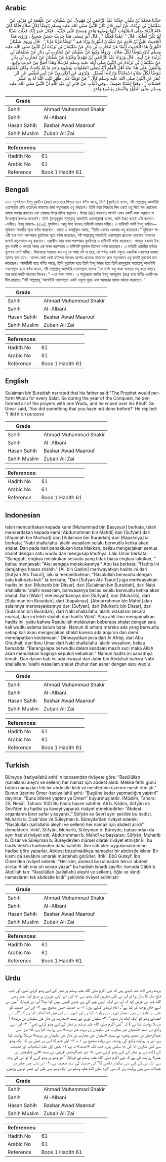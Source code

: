 ## Arabic


<div dir="rtl" lang="ar" style={{fontSize:'larger',backgroundColor:'#f8f9fa',padding:20}}>
حَدَّثَنَا مُحَمَّدُ بْنُ بَشَّارٍ، حَدَّثَنَا عَبْدُ الرَّحْمَنِ بْنُ مَهْدِيٍّ، عَنْ سُفْيَانَ، عَنْ عَلْقَمَةَ بْنِ مَرْثَدٍ، عَنْ سُلَيْمَانَ بْنِ بُرَيْدَةَ، عَنْ أَبِيهِ، قَالَ كَانَ النَّبِيُّ صلى الله عليه وسلم يَتَوَضَّأُ لِكُلِّ صَلاَةٍ فَلَمَّا كَانَ عَامُ الْفَتْحِ صَلَّى الصَّلَوَاتِ كُلَّهَا بِوُضُوءٍ وَاحِدٍ وَمَسَحَ عَلَى خُفَّيْهِ ‏.‏ فَقَالَ عُمَرُ إِنَّكَ فَعَلْتَ شَيْئًا لَمْ تَكُنْ فَعَلْتَهُ ‏.‏ قَالَ ‏"‏ عَمْدًا فَعَلْتُهُ ‏"‏ ‏.‏ قَالَ أَبُو عِيسَى هَذَا حَدِيثٌ حَسَنٌ صَحِيحٌ ‏.‏ وَرَوَى هَذَا الْحَدِيثَ عَلِيُّ بْنُ قَادِمٍ عَنْ سُفْيَانَ الثَّوْرِيِّ وَزَادَ فِيهِ ‏"‏ تَوَضَّأَ مَرَّةً مَرَّةً ‏"‏ ‏.‏ قَالَ وَرَوَى سُفْيَانُ الثَّوْرِيُّ هَذَا الْحَدِيثَ أَيْضًا عَنْ مُحَارِبِ بْنِ دِثَارٍ عَنْ سُلَيْمَانَ بْنِ بُرَيْدَةَ أَنَّ النَّبِيَّ صلى الله عليه وسلم كَانَ يَتَوَضَّأُ لِكُلِّ صَلاَةٍ ‏.‏ وَرَوَاهُ وَكِيعٌ عَنْ سُفْيَانَ عَنْ مُحَارِبِ بْنِ دِثَارٍ عَنْ سُلَيْمَانَ بْنِ بُرَيْدَةَ عَنْ أَبِيهِ ‏.‏ قَالَ وَرَوَاهُ عَبْدُ الرَّحْمَنِ بْنُ مَهْدِيٍّ وَغَيْرُهُ عَنْ سُفْيَانَ عَنْ مُحَارِبِ بْنِ دِثَارٍ عَنْ سُلَيْمَانَ بْنِ بُرَيْدَةَ عَنِ النَّبِيِّ صلى الله عليه وسلم مُرْسَلاً وَهَذَا أَصَحُّ مِنْ حَدِيثِ وَكِيعٍ ‏.‏ وَالْعَمَلُ عَلَى هَذَا عِنْدَ أَهْلِ الْعِلْمِ أَنَّهُ يُصَلِّي الصَّلَوَاتِ بِوُضُوءٍ وَاحِدٍ مَا لَمْ يُحْدِثْ وَكَانَ بَعْضُهُمْ يَتَوَضَّأُ لِكُلِّ صَلاَةٍ اسْتِحْبَابًا وَإِرَادَةَ الْفَضْلِ ‏.‏ وَيُرْوَى عَنِ الإِفْرِيقِيِّ عَنْ أَبِي غُطَيْفٍ عَنِ ابْنِ عُمَرَ عَنِ النَّبِيِّ صلى الله عليه وسلم قَالَ ‏"‏ مَنْ تَوَضَّأَ عَلَى طُهْرٍ كَتَبَ اللَّهُ لَهُ بِهِ عَشْرَ حَسَنَاتٍ ‏"‏ ‏.‏ وَهَذَا إِسْنَادٌ ضَعِيفٌ ‏.‏ وَفِي الْبَابِ عَنْ جَابِرِ بْنِ عَبْدِ اللَّهِ أَنَّ النَّبِيَّ صلى الله عليه وسلم صَلَّى الظُّهْرَ وَالْعَصْرَ بِوُضُوءٍ وَاحِدٍ ‏.‏
</div>
<div style={{backgroundColor:'#f8f9fa',padding:20, marginBottom: 10}}><table> <thead> <tr> <th>Grade</th> <th></th> </tr> </thead> <tbody> <tr><td>Sahih</td><td>Ahmad Muhammad Shakir</td></tr><tr><td>Sahih</td><td>Al-Albani</td></tr><tr><td>Hasan Sahih</td><td>Bashar Awad Maarouf</td></tr><tr><td>Sahih Muslim</td><td>Zubair Ali Zai</td></tr></tbody></table><table> <thead> <tr> <th>References:</th> <th></th> </tr> </thead> <tbody><tr><td>Hadith No</td><td>61</td></tr><tr><td>Arabic No</td><td>61</td></tr><tr><td>Reference</td><td>Book 1 Hadith 61</td></tr></tbody></table></div>

## Bengali


<div dir="ltr" lang="bn" style={{fontSize:'larger',backgroundColor:'#f8f9fa',padding:20}}>
৬১। সুলাইমান ইবনু বুরাইদা (রহঃ) হতে তার পিতার সূত্রে বর্ণিত আছে, তিনি (বুরাইদা) বলেন, নবী সাল্লাল্লাহু আলাইহি ওয়াসাল্লাম প্রতি ওয়াক্তের নামাযের জন্য নতুনভাবে ওযু করতেন। তিনি মক্কা বিজয়ের দিন একই ওযু দিয়ে সব ওয়াক্তের নামায আদায় করলেন এবং মোজার উপর মসিহ করলেন। উমার (রাঃ) বললেনঃ আপনি এমন একটি কাজ করলেন যা ইতোপূর্বে কখনও করেননি। তিনি (রাসূলুল্লাহ সাল্লাল্লাহু আলাইহি ওয়াসাল্লাম) বলেন, আমি ইচ্ছা করেই এটা করলাম। -সহীহ। ইবনু মাজাহ– (৫১০), মুসলিম। আবু ঈসা বলেনঃ হাদীসটি হাসান সহীহ। এ হাদীসটি আলী ইবনু কাদিম— সুফিয়ান সাওরীর সূত্রে বর্ণনা করেছেন। তাতে এ কথাটুকুও আছে, “তিনি একবার একবার ওযু করেছেন।” সুফিয়ান সাওরী তার সনদ পরম্পরায় বুরাইদার সূত্রে বর্ণনা করেছেন, নবী সাল্লাল্লাহু আলাইহি ওয়াসাল্লাম প্রত্যেক ওয়াক্তের নামাযের জন্যই নতুনভাবে ওযু করতেন। ওরাকীও তার সনদ পরম্পরায় বুরাইদার এ হাদীসটি বর্ণনা করেছেন। আবদুর রহমান ইবনুল মাহদী ও অন্যরা অপর এক সনদ পরম্পরায় এ হাদীসটি মুরসাল হিসেবে বর্ণনা করেছেন। এ বর্ণনাটি ওয়াকীর বর্ণনার তুলনায় বেশি সহীহ। বিদ্বানদের মতামত হল ওযু যে পর্যন্ত নষ্ট না হবে, সে পর্যন্ত একই ওযুতে একাধিক ওয়াক্তের নামায আদায় করা যাবে। তাদের কেউ কেউ ফযিলত লাভের আশায় প্রত্যেক নামাযের জন্য নতুনভাবে ওযু করাটা মুস্তাহাব মনে করেছেন। আফরীকী হতে বর্ণিত আছে, তিনি গুতাইফ হতে তিনি ইবনু উমার হতে তিনি রাসূলুল্লাহ সাল্লাল্লাহু আলাইহি ওয়াসাল্লাম হতে বর্ণনা করেন, নবী সাল্লাল্লাহু আলাইহি ওয়াসাল্লাম বলেনঃ "যে ব্যক্তি ওযু থাকা অবস্থায় ওযু করে আল্লাহ তার জন্য দশটি সাওয়াব লিখেন।" -এর সনদ যঈফ। এ অনুচ্ছেদে জাবির ইবনু আবদুল্লাহ (রাঃ) হতে বর্ণিত একটি হাদীস রয়েছেঃ “নবী সাল্লাল্লাহু 'আলাইহি ওয়াসাল্লাম একই ওযুতে যুহর এবং আসরের নামায আদায় করেছেন।”
</div>
<div style={{backgroundColor:'#f8f9fa',padding:20, marginBottom: 10}}><table> <thead> <tr> <th>Grade</th> <th></th> </tr> </thead> <tbody> <tr><td>Sahih</td><td>Ahmad Muhammad Shakir</td></tr><tr><td>Sahih</td><td>Al-Albani</td></tr><tr><td>Hasan Sahih</td><td>Bashar Awad Maarouf</td></tr><tr><td>Sahih Muslim</td><td>Zubair Ali Zai</td></tr></tbody></table><table> <thead> <tr> <th>References:</th> <th></th> </tr> </thead> <tbody><tr><td>Hadith No</td><td>61</td></tr><tr><td>Arabic No</td><td>61</td></tr><tr><td>Reference</td><td>Book 1 Hadith 61</td></tr></tbody></table></div>

## English


<div dir="ltr" lang="en" style={{fontSize:'larger',backgroundColor:'#f8f9fa',padding:20}}>
Sulaiman bin Buraidah narrated that his father said:"The Prophet would perform Wudu for every Salat. So during the year of the Conquest, he performed all of the prayers with one Wudu, and he wiped over his Khuff. So Umar said, 'You did something that you have not done before?' He replied: "I did it on purpose
</div>
<div style={{backgroundColor:'#f8f9fa',padding:20, marginBottom: 10}}><table> <thead> <tr> <th>Grade</th> <th></th> </tr> </thead> <tbody> <tr><td>Sahih</td><td>Ahmad Muhammad Shakir</td></tr><tr><td>Sahih</td><td>Al-Albani</td></tr><tr><td>Hasan Sahih</td><td>Bashar Awad Maarouf</td></tr><tr><td>Sahih Muslim</td><td>Zubair Ali Zai</td></tr></tbody></table><table> <thead> <tr> <th>References:</th> <th></th> </tr> </thead> <tbody><tr><td>Hadith No</td><td>61</td></tr><tr><td>Arabic No</td><td>61</td></tr><tr><td>Reference</td><td>Book 1 Hadith 61</td></tr></tbody></table></div>

## Indonesian


<div dir="ltr" lang="id" style={{fontSize:'larger',backgroundColor:'#f8f9fa',padding:20}}>
telah menceritakan kepada kami [Muhammad bin Basysyar] berkata, telah menceritakan kepada kami [Abdurrahman bin Mahdi] dari [Sufyan] dari [Alqamah bin Martsad] dari [Sulaiman bin Buraidah] dari [Bapaknya] ia berkata; "Nabi shallallahu 'alaihi wasallam selalu berwudlu ketika akan shalat. Dan pada hari penaklukan kota Makkah, beliau mengerjakan semua shalat dengan satu wudlu dan mengusap khufnya. Lalu Umar berkata; "Sungguh, engkau melakukan sesuatu yang tidak biasa engkau lakukan, " beliau menjawab: "Aku sengaja melakukannya." Abu Isa berkata; "Hadits ini derajatnya hasan shahih." [Ali bin Qadim] meriwayatkan hadits ini dari [Sufyan Ats Tsauri], lalu ia menambahkan, "Rasulullah berwudlu dengan satu kali-satu kali." Ia berkata; "Dan [Sufyan Ats Tsauri] juga meriwayatkan hadits ini dari [Muharib bin Ditsar], dari [Sulaiman bin Buraidah], dari Nabi shallallahu 'alaihi wasallam, bahwasanya beliau selalu berwudlu ketika akan shalat. Dan [Waki'] meriwayatkannya dari [Sufyan], dari [Muharib], dari [Sulaiman bin Buraidah], dari [bapaknya]. [Abdurrahman bin Mahdi] dan selainnya meriwayatkannya dari [Sufyan], dari [Muharib bin Ditsar], dari [Sulaiman bin Buraidah], dari Nabi shallallahu 'alaihi wasallam secara mursal, dan ini lebih shahih dari hadits Waki'. Para ahli ilmu mengamalkan hadits ini, yaitu bahwa Rasulullah melakukan beberapa shalat dengan satu kali wudlu selama belum batal. Namun di antara mereka ada yang berwudlu setiap kali akan mengerjakan shalat karena ada anjuran dan demi mendapatkan keutamaan." Diriwayatkan pula dari Al Afriqi, dari Abu Ghuthaif, dari Ibnu Umar dari Nabi shallallahu 'alaihi wasallam, beliau bersabda: "Barangsiapa berwudlu dalam keadaan masih suci maka Allah akan menuliskan baginya sepuluh kebaikan." Namun hadits ini sanadnya lemah. Dan dalam bab ini ada riwayat dari Jabir bin Abdullah bahwa Nabi shallallahu 'alaihi wasallam shalat zhuhur dan ashar dengan satu wudlu
</div>
<div style={{backgroundColor:'#f8f9fa',padding:20, marginBottom: 10}}><table> <thead> <tr> <th>Grade</th> <th></th> </tr> </thead> <tbody> <tr><td>Sahih</td><td>Ahmad Muhammad Shakir</td></tr><tr><td>Sahih</td><td>Al-Albani</td></tr><tr><td>Hasan Sahih</td><td>Bashar Awad Maarouf</td></tr><tr><td>Sahih Muslim</td><td>Zubair Ali Zai</td></tr></tbody></table><table> <thead> <tr> <th>References:</th> <th></th> </tr> </thead> <tbody><tr><td>Hadith No</td><td>61</td></tr><tr><td>Arabic No</td><td>61</td></tr><tr><td>Reference</td><td>Book 1 Hadith 61</td></tr></tbody></table></div>

## Turkish


<div dir="ltr" lang="tr" style={{fontSize:'larger',backgroundColor:'#f8f9fa',padding:20}}>
Büreyde (radıyallahü anh)’ın babasından rivâyete göre: “Rasûlüllah (sallallahü aleyhi ve sellem) her namaz için abdest alırdı. Mekke fethi günü bütün namazları tek bir abdestle kıldı ve mestlerinin üzerine mesh etmişti.” Bunun üzerine Ömer (radıyallahü anh): “Bugüne kadar yapmadığını yaptın!” deyince: “Bunu bilerek yaptım ya Ömer!” buyurmuşlardır. (Müslim, Tahara: 25; Nesâî, Tahara: 100) Bu hadis hasen sahihtir. Ali b. Kâdim, Sûfyân es Sevî’den bu hadisi şu ilaveyi yaparak rivâyet etmektedirler: “Abdest organlarını birer sefer yıkayarak.” Sûfyân es Sevrî aynı şekilde bu hadisi, Muharib b. Disâr’dan ve Süleyman b. Büreyde’den rivâyet ederek; “Rasûlüllah (sallallahü aleyhi ve sellem) her namaz için abdest alırdı” demektedir. Vekî’, Sûfyân, Muharib, Süleyman b. Büreyde, babasından da aynı hadisi rivâyet etti. Abdurrahman b. Mehdî ve başkaları; Sûfyân, Muharib b. Disâr ve Süleyman b. Büreyde’den mürsel olarak rivâyet etmiştir ki, bu hadis Vekî’in hadisinden daha sahihtir. İlim sahipleri uygulamalarını bu hadise göre yaparlar. Abdest bozulmadıkça namazlar bir abdestle kılınır. Bir kısmı da sevâbını umarak müstehab görürler. İfrikî, Ebû Gutayf, İbn Ömer’den rivâyet ederek: “Her kim, abdesti bozulmadan tekrar abdest alırsa: Allah ona on sevap yazar” bu hadisin isnadı zayıftır. konuda Câbir b. Abdillah’tan: “Rasûlüllah (sallallahü aleyhi ve sellem), öğle ve ikindi namazlarını tek abdestle kıldı” şeklinde rivâyet edilmiştir
</div>
<div style={{backgroundColor:'#f8f9fa',padding:20, marginBottom: 10}}><table> <thead> <tr> <th>Grade</th> <th></th> </tr> </thead> <tbody> <tr><td>Sahih</td><td>Ahmad Muhammad Shakir</td></tr><tr><td>Sahih</td><td>Al-Albani</td></tr><tr><td>Hasan Sahih</td><td>Bashar Awad Maarouf</td></tr><tr><td>Sahih Muslim</td><td>Zubair Ali Zai</td></tr></tbody></table><table> <thead> <tr> <th>References:</th> <th></th> </tr> </thead> <tbody><tr><td>Hadith No</td><td>61</td></tr><tr><td>Arabic No</td><td>61</td></tr><tr><td>Reference</td><td>Book 1 Hadith 61</td></tr></tbody></table></div>

## Urdu


<div dir="rtl" lang="ur" style={{fontSize:'larger',backgroundColor:'#f8f9fa',padding:20}}>
بریدہ رضی الله عنہ کہتے ہیں کہ نبی اکرم صلی الله علیہ وسلم ہر نماز کے لیے وضو کرتے تھے، اور جب فتح مکہ کا سال ہوا تو آپ نے کئی نمازیں ایک وضو سے ادا کیں اور اپنے موزوں پر مسح کیا، عمر رضی الله عنہ نے عرض کیا کہ آپ نے ایک ایسی چیز کی ہے جسے کبھی نہیں کیا تھا؟ آپ نے فرمایا: ”میں نے اسے جان بوجھ کر کیا ہے“۔ امام ترمذی کہتے ہیں: ۱- یہ حدیث حسن صحیح ہے، ۲- اور اس حدیث کو علی بن قادم نے بھی سفیان ثوری سے روایت کیا ہے اور انہوں نے اس میں اتنا اضافہ کیا ہے کہ ”آپ نے اعضائے وضو کو ایک ایک بار دھویا“، ۳- سفیان ثوری نے بسند «محارب بن دثار عن سلیمان بن بریدہ» ( مرسلاً روایت کیا ہے ) کہ ”نبی اکرم صلی الله علیہ وسلم ہر نماز کے لیے وضو کرتے تھے“، ۴- اور اسے وکیع نے بسند «سفیان عن محارب عن سلیمان بن بریدہ عن بریدہ» سے روایت کیا ہے، ۵- نیز اسے عبدالرحمٰن بن مھدی وغیرہ نے بسند «سفیان عن محارب بن دثار عن سلیمان بن بریدہ» مرسلاً روایت کیا ہے، اور یہ روایت وکیع کی روایت سے زیادہ صحیح ہے ۱؎، ۶- اہل علم کا اسی پر عمل ہے کہ ایک وضو سے کئی نمازیں ادا کی جا سکتی ہیں، جب تک «حدث» نہ ہو، ۷- بعض اہل علم استحباب اور فضیلت کے ارادہ سے ہر نماز کے لیے وضو کرتے تھے، ۸- نیز عبدالرحمٰن افریقی نے بسند «ابی غطیفعن ابن عمر» روایت کی ہے کہ نبی اکرم صلی الله علیہ وسلم نے فرمایا: ”جو وضو پر وضو کرے گا تو اس کی وجہ سے اللہ اس کے لیے دس نیکیاں لکھے گا“ اس حدیث کی سند ضعیف ہے، ۹- اس باب میں جابر بن عبداللہ سے بھی روایت ہے کہ نبی اکرم صلی الله علیہ وسلم نے ایک وضو سے ظہر اور عصر دونوں پڑھیں۔
</div>
<div style={{backgroundColor:'#f8f9fa',padding:20, marginBottom: 10}}><table> <thead> <tr> <th>Grade</th> <th></th> </tr> </thead> <tbody> <tr><td>Sahih</td><td>Ahmad Muhammad Shakir</td></tr><tr><td>Sahih</td><td>Al-Albani</td></tr><tr><td>Hasan Sahih</td><td>Bashar Awad Maarouf</td></tr><tr><td>Sahih Muslim</td><td>Zubair Ali Zai</td></tr></tbody></table><table> <thead> <tr> <th>References:</th> <th></th> </tr> </thead> <tbody><tr><td>Hadith No</td><td>61</td></tr><tr><td>Arabic No</td><td>61</td></tr><tr><td>Reference</td><td>Book 1 Hadith 61</td></tr></tbody></table></div>